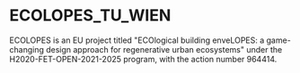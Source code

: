 # ECOLOPES_TU_WIEN
ECOLOPES is an EU project titled "ECOlogical building enveLOPES: a game-changing design approach for regenerative urban ecosystems" under the H2020-FET-OPEN-2021-2025 program, with the action number 964414.
